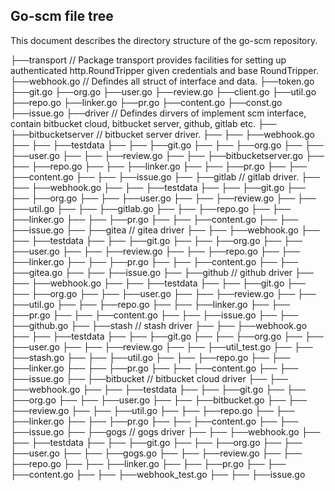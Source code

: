 ## Go-scm file tree

This document describes the directory structure of the go-scm repository.

├──transport // Package transport provides facilities for setting up authenticated http.RoundTripper given credentials and base RoundTripper.
├──webhook.go // Defindes all struct of interface and data.
├──token.go
├──git.go
├──org.go
├──user.go
├──review.go
├──client.go
├──util.go
├──repo.go
├──linker.go
├──pr.go
├──content.go
├──const.go
├──issue.go
├──driver // Defindes dirvers of implement scm interface, contain bitbucket cloud, bitbucket server, github, gitlab etc.
├── ├──bitbucketserver // bitbucket server driver.
├── ├── ├──webhook.go
├── ├── ├──testdata
├── ├── ├──git.go
├── ├── ├──org.go
├── ├── ├──user.go
├── ├── ├──review.go
├── ├── ├──bitbucketserver.go
├── ├── ├──repo.go
├── ├── ├──linker.go
├── ├── ├──pr.go
├── ├── ├──content.go
├── ├── ├──issue.go
├── ├──gitlab // gitlab driver.
├── ├── ├──webhook.go
├── ├── ├──testdata
├── ├── ├──git.go
├── ├── ├──org.go
├── ├── ├──user.go
├── ├── ├──review.go
├── ├── ├──util.go
├── ├── ├──gitlab.go
├── ├── ├──repo.go
├── ├── ├──linker.go
├── ├── ├──pr.go
├── ├── ├──content.go
├── ├── ├──issue.go
├── ├──gitea // gitea driver
├── ├── ├──webhook.go
├── ├── ├──testdata
├── ├── ├──git.go
├── ├── ├──org.go
├── ├── ├──user.go
├── ├── ├──review.go
├── ├── ├──repo.go
├── ├── ├──linker.go
├── ├── ├──pr.go
├── ├── ├──content.go
├── ├── ├──gitea.go
├── ├── ├──issue.go
├── ├──github // github driver
├── ├── ├──webhook.go
├── ├── ├──testdata
├── ├── ├──git.go
├── ├── ├──org.go
├── ├── ├──user.go
├── ├── ├──review.go
├── ├── ├──util.go
├── ├── ├──repo.go
├── ├── ├──linker.go
├── ├── ├──pr.go
├── ├── ├──content.go
├── ├── ├──issue.go
├── ├── ├──github.go
├── ├──stash // stash driver
├── ├── ├──webhook.go
├── ├── ├──testdata
├── ├── ├──git.go
├── ├── ├──org.go
├── ├── ├──user.go
├── ├── ├──review.go
├── ├── ├──util_test.go
├── ├── ├──stash.go
├── ├── ├──util.go
├── ├── ├──repo.go
├── ├── ├──linker.go
├── ├── ├──pr.go
├── ├── ├──content.go
├── ├── ├──issue.go
├── ├──bitbucket // bitbucket cloud driver
├── ├── ├──webhook.go
├── ├── ├──testdata
├── ├── ├──git.go
├── ├── ├──org.go
├── ├── ├──user.go
├── ├── ├──bitbucket.go
├── ├── ├──review.go
├── ├── ├──util.go
├── ├── ├──repo.go
├── ├── ├──linker.go
├── ├── ├──pr.go
├── ├── ├──content.go
├── ├── ├──issue.go
├── ├──gogs // gogs driver
├── ├── ├──webhook.go
├── ├── ├──testdata
├── ├── ├──git.go
├── ├── ├──org.go
├── ├── ├──user.go
├── ├── ├──gogs.go
├── ├── ├──review.go
├── ├── ├──repo.go
├── ├── ├──linker.go
├── ├── ├──pr.go
├── ├── ├──content.go
├── ├── ├──webhook_test.go
├── ├── ├──issue.go